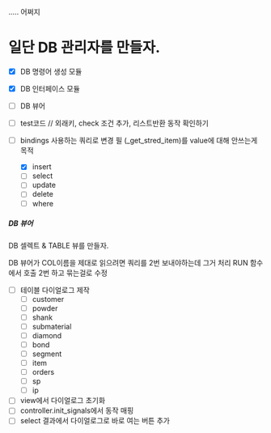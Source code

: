 ..... 어쩌지


# 일단 DB 관리자를 만들자. 
- [x] DB 명령어 생성 모듈
- [x] DB 인터페이스 모듈
- [ ] DB 뷰어

- [ ] test코드 // 외래키, check 조건 추가, 리스트반환 동작 확인하기
- [ ] bindings 사용하는 쿼리로 변경 필
(_get_stred_item)를 value에 대해 안쓰는게 목적
    - [x] insert
    - [ ] select
    - [ ] update
    - [ ] delete
    - [ ] where

##### DB 뷰어
DB 셀렉트 & TABLE 뷰를 만들자. 

DB 뷰어가 COL이름을 제대로 읽으려면 쿼리를 2번 보내야하는데 그거 처리 RUN 함수에서 호출 2번 하고 묶는걸로 수정

- [ ] 테이블 다이얼로그 제작
    - [ ] customer
    - [ ] powder
    - [ ] shank
    - [ ] submaterial
    - [ ] diamond
    - [ ] bond
    - [ ] segment
    - [ ] item
    - [ ] orders
    - [ ] sp
    - [ ] ip

- [ ] view에서 다이얼로그 초기화
- [ ] controller.init_signals에서 동작 매핑 
- [ ] select 결과에서 다이얼로그로 바로 여는 버튼 추가